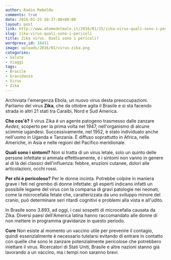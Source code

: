 ```yaml
---
author: Radio Rebelde
comments: true
date: 2016-01-25 20:37:08+00:00
layout: post
link: http://www.atomodelmale.it/2016/01/25/zika-virus-quali-sono-i-pericoli/
slug: zika-virus-quali-sono-i-pericoli
title: Zika virus. Quali sono i pericoli?
wordpress_id: 16411
image: uploads/2016/01/virus-zika.png
categories:
- Salute
- Viaggi
tags:
- Brasile
- Gravidanza
- Virus
- Zika
---
```


Archiviata l'emergenza Ebola, un nuovo virus desta preoccupazioni. Parliamo del virus **Zika**, che da ottobre agita il Brasile e si sta facendo strada in altri 21 stati tra Caraibi, Nord e Sud America.

**Che cos'è?**
Il virus Zika è un agente patogeno trasmesso dalle zanzare _Aedes,_ scoperto per la prima volta nel 1947, nell'organismo di alcune scimmie ugandesi. Successivamente, nel 1952, è stato individuato anche nell'uomo in Uganda e Tanzania. È diffuso soprattutto in Africa, nelle Americhe, in Asia e nelle regioni del Pacifico meridionale.

**Quali sono i sintomi?**
Non si tratta di un virus letale, solo un quinto delle persone infettate si ammala effettivamente, e i sintomi non vanno in genere al di là dei classici dell'influenza: febbre, eruzioni cutanee, dolori alle articolazioni, occhi rossi.

**Per chi è pericoloso?**
Per le donne incinta. Potrebbe colpire in maniera grave i feti nel grembo di donne infettate: gli esperti indicano infatti un possibile legame del virus con la comparsa di gravi patologie nei neonati, come la microcefalia fetale che, caratterizzata da uno sviluppo minore del cranio, può determinare seri ritardi cognitivi e problemi alla vista e all'udito.

In Brasile sono 3.893, ad oggi, i casi sospetti di microcefalia causata da Zika. Diversi paesi dell'America latina hanno raccomandato alle donne di non mettere in programma gravidanze in questo periodo.

**Cure**
Non esiste al momento un vaccino utile per prevenire il contagio, quindi essenzialmente è necessario tutelarsi evitando di entrare in contatto con quelle che sono le zanzare potenzialmente pericolose che potrebbero iniettare il virus. Ricercatori di Stati Uniti, Brasile e altre nazioni stanno già lavorando a un vaccino, ma i tempi non saranno brevi.
